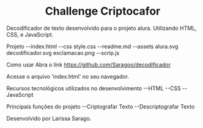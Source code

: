 <h1 align="center"> Challenge Criptocafor </h1>


Decodificador de texto desenvolvido para o projeto alura. Utilizando HTML, CSS, e JavaScript.


Projeto
--index.html
--css
   style.css
--readme.md
--assets
    alura.svg
    decodificador.svg
    exclamacao.png
--scrip.js

Como usar
  Abra o link
     https://github.com/Saragoo/decodificador

 Acesse o arquivo  'index.html' no seu navegador.


 Recursos tecnológicos utilizados no desenvolvimento
   --HTML
   --CSS
   --JavaScript


Principais funções do projeto
   --Criptografar Texto
   --Descriptografar Texto


Desenvolvido por Larissa Sarago.
